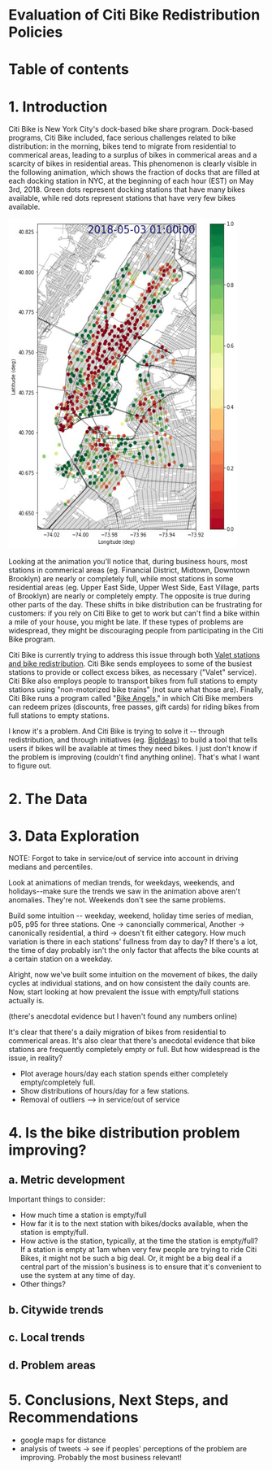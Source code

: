# Evaluation of Citi Bike Redistribution Policies

# Table of contents

# 1. Introduction

Citi Bike is New York City's dock-based bike share program. Dock-based programs, Citi Bike included, face serious challenges related to bike distribution: in the morning, bikes tend to migrate from residential to commerical areas, leading to a surplus of bikes in commerical areas and a scarcity of bikes in residential areas. This phenomenon is clearly visible in the following animation, which shows the fraction of docks that are filled at each docking station in NYC, at the beginning of each hour (EST) on May 3rd, 2018. Green dots represent docking stations that have many bikes available, while red dots represent stations that have very few bikes available. 

<img src=./figs/frac_full.gif width="450" height="650" />
<!-- <img src=./figs/full_empty.gif width="600" height="700" /> -->

Looking at the animation you'll notice that, during business hours, most stations in commerical areas (eg. Financial District, Midtown, Downtown Brooklyn) are nearly or completely full, while most stations in some residential areas (eg. Upper East Side, Upper West Side, East Village, parts of Brooklyn) are nearly or completely empty. The opposite is true during other parts of the day. These shifts in bike distribution can be frustrating for customers: if you rely on Citi Bike to get to work but can't find a bike within a mile of your house, you might be late. If these types of problems are widespread, they might be discouraging people from participating in the Citi Bike program. 

Citi Bike is currently trying to address this issue through both [Valet stations and bike redistribution](https://help.citibikenyc.com/hc/en-us/articles/115007197887-Redistribution). Citi Bike sends employees to some of the busiest stations to provide or collect excess bikes, as necessary ("Valet" service). Citi Bike also employs people to transport bikes from full stations to empty stations using "non-motorized bike trains" (not sure what those are). Finally, Citi Bike runs a program called "[Bike Angels](https://www.npr.org/sections/money/2018/12/11/675828915/citi-bike-s-better-angels)," in which Citi Bike members can redeem prizes (discounts, free passes, gift cards) for riding bikes from full stations to empty stations. 

I know it's a problem. And Citi Bike is trying to solve it -- through redistribution, and through initiatives (eg. [BigIdeas](https://citibikefinder.splashthat.com/)) to build a tool that tells users if bikes will be available at times they need bikes. I just don't know if the problem is improving (couldn't find anything online). That's what I want to figure out. 

# 2. The Data 

# 3. Data Exploration

NOTE: Forgot to take in service/out of service into account in driving medians and percentiles. 

Look at animations of median trends, for weekdays, weekends, and holidays--make sure the trends we saw in the animation above aren't anomalies. They're not. Weekends don't see the same problems. 

Build some intuition -- weekday, weekend, holiday time series of median, p05, p95 for three stations. One -> canoncially commerical, Another -> canonically residential, a third -> doesn't fit either category. How much variation is there in each stations' fullness from day to day? If there's a lot, the time of day probably isn't the only factor that affects the bike counts at a certain station on a weekday. 

Alright, now we've built some intuition on the movement of bikes, the daily cycles at individual stations, and on how consistent the daily counts are. Now, start looking at how prevalent the issue with empty/full stations actually is. 

(there's anecdotal evidence but I haven't found any numbers online)

It's clear that there's a daily migration of bikes from residential to commerical areas. It's also clear that there's anecdotal evidence that bike stations are frequently completely empty or full. But how widespread is the issue, in reality? 
* Plot average hours/day each station spends either completely empty/completely full. 
* Show distributions of hours/day for a few stations. 
* Removal of outliers --> in service/out of service

# 4. Is the bike distribution problem improving? 

## a. Metric development
Important things to consider: 
* How much time a station is empty/full
* How far it is to the next station with bikes/docks available, when the station is empty/full. 
* How active is the station, typically, at the time the station is empty/full? If a station is empty at 1am when very few people are trying to ride Citi Bikes, it might not be such a big deal. Or, it might be a big deal if a central part of the mission's business is to ensure that it's convenient to use the system at any time of day. 
* Other things? 

## b. Citywide trends

## c. Local trends

## d. Problem areas

# 5. Conclusions, Next Steps, and Recommendations

* google maps for distance
* analysis of tweets -> see if peoples' perceptions of the problem are improving. Probably the most business relevant! 
